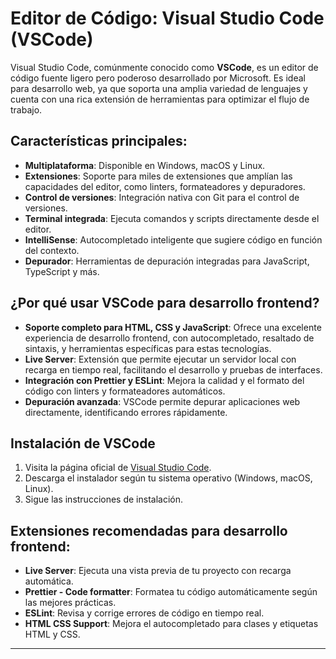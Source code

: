 # Editor de Código: Visual Studio Code (VSCode)

Visual Studio Code, comúnmente conocido como **VSCode**, es un editor de código fuente ligero pero poderoso desarrollado por Microsoft. Es ideal para desarrollo web, ya que soporta una amplia variedad de lenguajes y cuenta con una rica extensión de herramientas para optimizar el flujo de trabajo.

## Características principales:
- **Multiplataforma**: Disponible en Windows, macOS y Linux.
- **Extensiones**: Soporte para miles de extensiones que amplían las capacidades del editor, como linters, formateadores y depuradores.
- **Control de versiones**: Integración nativa con Git para el control de versiones.
- **Terminal integrada**: Ejecuta comandos y scripts directamente desde el editor.
- **IntelliSense**: Autocompletado inteligente que sugiere código en función del contexto.
- **Depurador**: Herramientas de depuración integradas para JavaScript, TypeScript y más.

## ¿Por qué usar VSCode para desarrollo frontend?
- **Soporte completo para HTML, CSS y JavaScript**: Ofrece una excelente experiencia de desarrollo frontend, con autocompletado, resaltado de sintaxis, y herramientas específicas para estas tecnologías.
- **Live Server**: Extensión que permite ejecutar un servidor local con recarga en tiempo real, facilitando el desarrollo y pruebas de interfaces.
- **Integración con Prettier y ESLint**: Mejora la calidad y el formato del código con linters y formateadores automáticos.
- **Depuración avanzada**: VSCode permite depurar aplicaciones web directamente, identificando errores rápidamente.

## Instalación de VSCode
1. Visita la página oficial de [Visual Studio Code](https://code.visualstudio.com/).
2. Descarga el instalador según tu sistema operativo (Windows, macOS, Linux).
3. Sigue las instrucciones de instalación.

## Extensiones recomendadas para desarrollo frontend:
- **Live Server**: Ejecuta una vista previa de tu proyecto con recarga automática.
- **Prettier - Code formatter**: Formatea tu código automáticamente según las mejores prácticas.
- **ESLint**: Revisa y corrige errores de código en tiempo real.
- **HTML CSS Support**: Mejora el autocompletado para clases y etiquetas HTML y CSS.

---

